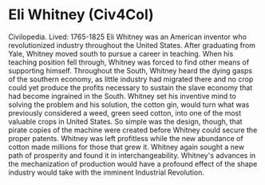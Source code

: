 # Eli Whitney (Civ4Col)

Civilopedia.
Lived: 1765-1825
Eli Whitney was an American inventor who revolutionized industry throughout the United States. After graduating from Yale, Whitney moved south to pursue a career in teaching. When his teaching position fell through, Whitney was forced to find other means of supporting himself. Throughout the South, Whitney heard the dying gasps of the southern economy, as little industry had migrated there and no crop could yet produce the profits necessary to sustain the slave economy that had become ingrained in the South. Whitney set his inventive mind to solving the problem and his solution, the cotton gin, would turn what was previously considered a weed, green seed cotton, into one of the most valuable crops in United States. So simple was the design, though, that pirate copies of the machine were created before Whitney could secure the proper patents. Whitney was left profitless while the new abundance of cotton made millions for those that grew it. Whitney again sought a new path of prosperity and found it in interchangeability. Whitney's advances in the mechanization of production would have a profound effect of the shape industry would take with the imminent Industrial Revolution.